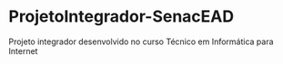 # ProjetoIntegrador-SenacEAD

Projeto integrador desenvolvido no curso Técnico em Informática para Internet

